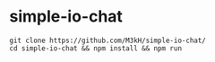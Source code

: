 # simple-io-chat
```
git clone https://github.com/M3kH/simple-io-chat/
cd simple-io-chat && npm install && npm run
```
